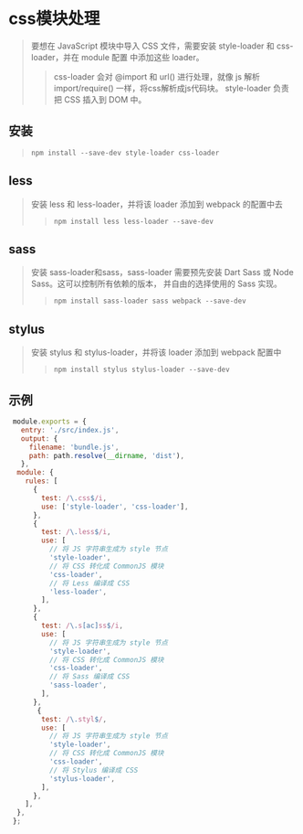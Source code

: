 # css模块处理
> 要想在 JavaScript 模块中导入 CSS 文件，需要安装 style-loader 和 css-loader，并在 module 配置 中添加这些 loader。
  >> css-loader 会对 @import 和 url() 进行处理，就像 js 解析 import/require() 一样，将css解析成js代码块。
  >> style-loader 负责把 CSS 插入到 DOM 中。

## 安装
> `npm install --save-dev style-loader css-loader`

## less
> 安装 less 和 less-loader，并将该 loader 添加到 webpack 的配置中去
 >> `npm install less less-loader --save-dev`

## sass
> 安装 sass-loader和sass，sass-loader 需要预先安装 Dart Sass 或 Node Sass。这可以控制所有依赖的版本， 并自由的选择使用的 Sass 实现。
 >> `npm install sass-loader sass webpack --save-dev`

## stylus
> 安装 stylus 和 stylus-loader，并将该 loader 添加到 webpack 配置中
 >> `npm install stylus stylus-loader --save-dev`

## 示例
```js
 module.exports = {
   entry: './src/index.js',
   output: {
     filename: 'bundle.js',
     path: path.resolve(__dirname, 'dist'),
   },
  module: {
    rules: [  
      {
        test: /\.css$/i,
        use: ['style-loader', 'css-loader'],
      },
      {
        test: /\.less$/i,
        use: [
          // 将 JS 字符串生成为 style 节点
          'style-loader',
          // 将 CSS 转化成 CommonJS 模块
          'css-loader',
          // 将 Less 编译成 CSS
          'less-loader',
        ],
      },
      {
        test: /\.s[ac]ss$/i,
        use: [
          // 将 JS 字符串生成为 style 节点
          'style-loader',
          // 将 CSS 转化成 CommonJS 模块
          'css-loader',
          // 将 Sass 编译成 CSS
          'sass-loader',
        ],
      },
       {
        test: /\.styl$/,
        use: [
          // 将 JS 字符串生成为 style 节点
          'style-loader',
          // 将 CSS 转化成 CommonJS 模块
          'css-loader',
          // 将 Stylus 编译成 CSS
          'stylus-loader',
        ],
      },
    ],
  },
 };
```

